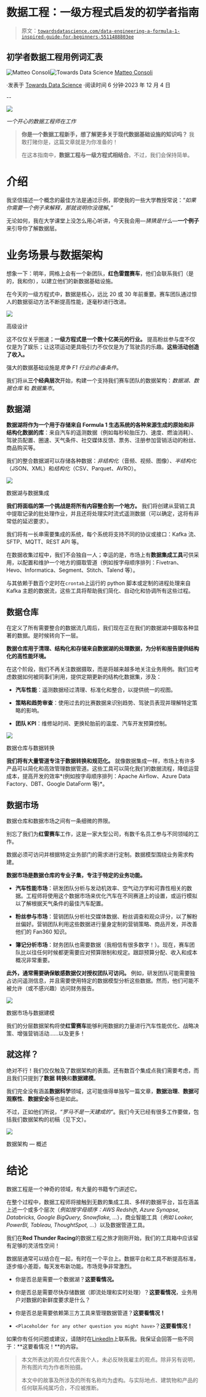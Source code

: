 # 数据工程：一级方程式启发的初学者指南

> 原文：[`towardsdatascience.com/data-engineering-a-formula-1-inspired-guide-for-beginners-5511488803ee`](https://towardsdatascience.com/data-engineering-a-formula-1-inspired-guide-for-beginners-5511488803ee)

## 初学者数据工程用例词汇表

[](https://matteo-consoli.medium.com/?source=post_page-----5511488803ee--------------------------------)![Matteo Consoli](https://matteo-consoli.medium.com/?source=post_page-----5511488803ee--------------------------------)[](https://towardsdatascience.com/?source=post_page-----5511488803ee--------------------------------)![Towards Data Science](https://towardsdatascience.com/?source=post_page-----5511488803ee--------------------------------) [Matteo Consoli](https://matteo-consoli.medium.com/?source=post_page-----5511488803ee--------------------------------)

·发表于 [Towards Data Science](https://towardsdatascience.com/?source=post_page-----5511488803ee--------------------------------) ·阅读时间 6 分钟·2023 年 12 月 4 日

--

![](img/07a6c325f61608f673752892fe443dea.png)

*一个开心的数据工程师在工作*

> **你是一个数据工程新手，想了解更多关于现代数据基础设施的知识吗？** 我敢打赌你是，这篇文章就是为你准备的！
> 
> 在这本指南中，**数据工程与一级方程式相结合**。不过，我们会保持简单。

# 介绍

我坚信描述一个概念的最佳方法是通过示例，即使我的一些大学教授常说：“*如果你需要一个例子来解释，那就说明你没理解*。”

无论如何，我在大学课堂上没怎么用心听讲，今天我会用—*猜猜是什么*—**一个例子**来引导你了解数据层。

# 业务场景与数据架构

想象一下：明年，网格上会有一个新团队，**红色雷霆赛车**，他们会联系我们（是的，我和你），以建立他们的新数据基础设施。

在今天的一级方程式中，数据是核心，远比 20 或 30 年前重要。赛车团队通过惊人的数据驱动方法不断提高性能，逐毫秒进行改进。

![](img/f483e8bf489f32294e4a8c0b7e89db97.png)

高级设计

这不仅仅关乎圈速；**一级方程式是一个数十亿美元的行业。** 提高粉丝参与度不仅仅是为了娱乐；让这项运动更具吸引力不仅仅是为了驾驶员的乐趣。**这些活动创造了收入。**

强大的数据基础设施是*竞争 F1 行业的必备条件*。

我们将从**三个经典层次**开始，构建一个支持我们赛车团队的数据架构：*数据湖、数据仓库* 和 *数据集市*。

## 数据湖

**数据湖将作为一个用于存储来自 Formula 1 生态系统的各种来源生成的原始和非结构化数据的库**：来自汽车的遥测数据（例如每秒轮胎压力、速度、燃油消耗）、驾驶员配置、圈速、天气条件、社交媒体反馈、票务、注册参加营销活动的粉丝、商品购买等。

我们的整合数据湖可以存储各种数据：*非结构化*（音频、视频、图像）、*半结构化*（JSON、XML）和*结构化*（CSV、Parquet、AVRO）。

![](img/955a04beb333365b0146af331f9143a8.png)

数据湖与数据集成

**我们将面临的第一个挑战是将所有内容整合到一个地方。** 我们将创建从营销工具中提取记录的批处理作业，并且还将处理实时流式遥测数据（可以确定，这将有非常低的延迟要求）。

我们将有一长串需要集成的系统，每个系统将支持不同的协议或接口：Kafka 流、SFTP、MQTT、REST API 等。

在数据收集过程中，我们不会独自一人；幸运的是，市场上有**数据集成工具**可供采用，以配置和维护一个地方的摄取管道（例如按字母顺序排列：Fivetran、Hevo、Informatica、Segment、Stitch、Talend 等）。

与其依赖于数百个定时在`crontab`上运行的 python 脚本或定制的进程处理来自 Kafka 主题的数据流，这些工具将帮助我们简化、自动化和协调所有这些过程。

## 数据仓库

在定义了所有需要整合的数据流几周后，我们现在正在我们的数据湖中摄取各种显著的数据。是时候转向下一层。

**数据仓库用于清理、结构化和存储来自数据湖的处理数据，为分析和报告提供结构化的高性能环境。**

在这个阶段，我们不再关注数据摄取，而是将越来越多地关注业务用例。我们应考虑数据如何被同事们利用，提供定期更新的结构化数据集，涉及：

+   **汽车性能**：遥测数据经过清理、标准化和整合，以提供统一的视图。

+   **策略和趋势审查**：使用过去的比赛数据来识别趋势、驾驶员表现并理解特定策略的影响。

+   **团队 KPI**：维修站时间、更换轮胎前的温度、汽车开发预算控制。

![](img/1e3ec5341176585fff5f03c95a82571c.png)

数据仓库与数据转换

**我们将有大量管道专注于数据转换和规范化。** 就像数据集成一样，市场上有许多产品可以简化和高效管理数据管道。这些工具可以简化我们的数据流程，降低运营成本，提高开发的效率*(例如按字母顺序排列：Apache Airflow、Azure Data Factory、DBT、Google DataForm 等)*。

## 数据市场

数据仓库和数据市场之间有一条细微的界限。

别忘了我们为**红雷赛车**工作，这是一家大型公司，有数千名员工参与不同领域的工作。

数据必须可访问并根据特定业务部门的需求进行定制。数据模型围绕业务需求构建。

**数据市场是数据仓库的专业子集，专注于特定的业务功能。**

+   **汽车性能市场**：研发团队分析与发动机效率、空气动力学和可靠性相关的数据。工程师将使用这个数据市场来优化汽车在不同赛道上的设置，或运行模拟以了解根据天气条件的最佳汽车配置。

+   **粉丝参与市场**：营销团队分析社交媒体数据、粉丝调查和观众评分，以了解粉丝偏好。营销团队利用这些数据进行量身定制的营销策略、商品开发，并改善他们的 Fan360 知识。

+   **簿记分析市场**：财务团队也需要数据（我相信有很多数字！）。现在，赛车团队比以往任何时候都更需要应对预算限制和规定。跟踪预算分配、收入和成本概况非常重要。

**此外，通常需要确保敏感数据仅对授权团队可访问。** 例如，研发团队可能需要独占访问遥测信息，并且需要使用特定的数据模型分析这些数据。然而，他们可能不被允许（或不感兴趣）访问财务报告。

![](img/0a3ccf532632a89870971aa91568d2b3.png)

数据市场与数据建模

我们的分层数据架构将使**红雷赛车**能够利用数据的力量进行汽车性能优化、战略决策、增强营销活动……以及更多！

## 就这样？

绝对不行！我们仅仅触及了数据架构的表面。还有数百个集成点我们需要考虑，而且我们只提到了**数据** **转换**和**数据建模**。

我们完全没有涵盖**数据科学**领域，这可能值得单独写一篇文章，**数据治理**、**数据可观察性**、**数据安全**等也是如此。

不过，正如他们所说，*“罗马不是一天建成的”*。我们今天已经有很多工作要做，包括我们数据架构的初稿（见下文）。

![](img/588c57e69f9348183c47f3d2627903b2.png)

数据架构 — 概述

# 结论

数据工程是一个神奇的领域，有大量的书籍专门讲述它。

在整个过程中，数据工程师将接触到无数的集成工具、多样的数据平台，旨在涵盖上述一个或多个层次（*例如按字母顺序：AWS Redshift, Azure Synapse, Databricks, Google BigQuery, Snowflake, …*），商业智能工具（*例如 Looker, PowerBI, Tableau, ThoughtSpot, …*）以及数据管道工具。

我们在**Red Thunder Racing**的数据工程之旅才刚刚开始，我们的工具箱中应该留有足够的灵活性空间！

数据层通常可以结合在一起，有时在一个平台上。数据平台和工具不断提高标准，逐步缩小差距，每天发布新功能。市场竞争非常激烈。

+   你是否总是需要一个数据湖？**这要看情况。**

+   你是否总是需要尽快存储数据（即流处理和实时处理）？**这要看情况**，业务用户对数据的新鲜度要求是什么？

+   你是否总是需要依赖第三方工具来管理数据管道？**这要看情况！**

+   `<Placeholder for any other question you might have>`？**这要看情况！**

如果你有任何问题或建议，请随时在[LinkedIn](https://www.linkedin.com/in/matteo-consoli/)上联系我。我保证会回答一些不同于：**这要看情况！**的内容。

> 本文所表达的观点仅代表我个人，未必反映我雇主的观点。除非另有说明，所有图片均为作者所拍摄。
> 
> 本文中的故事及所涉及的所有名称均为虚构。与实际地点、建筑物和产品的任何联系纯属巧合，不应被推断。
